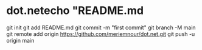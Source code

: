 # dot.netecho "README.md
git init
git add README.md
git commit -m "first commit"
git branch -M main
git remote add origin https://github.com/meriemnour/dot.net.git
git push -u origin main
